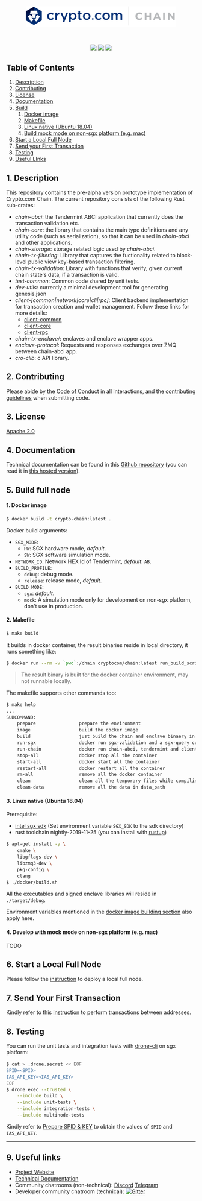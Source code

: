 <br />
<p align="center">
  <img src="./assets/logo.svg" alt="Crypto.com Chain" width="400">
</p>
<br />

<p align="center">
  <a href="https://travis-ci.org/crypto-com/chain"><img label="Build Status" src="https://travis-ci.org/crypto-com/chain.svg?branch=master" /></a>
  <a href="https://codecov.io/gh/crypto-com/chain"><img label="Code Coverage" src="https://codecov.io/gh/crypto-com/chain/branch/master/graph/badge.svg" /></a>
  <a href="https://gitter.im/crypto-com/community?utm_source=badge&utm_medium=badge&utm_campaign=pr-badge"><img label="Gitter" src="https://badges.gitter.im/crypto-com/community.svg" /></a>
</p>

## Table of Contents

1. [Description](#description)
2. [Contributing](#contributing)
3. [License](#license)
4. [Documentation](#documentation)
5. [Build](#build)
   1. [Docker image](#docker-image)
   2. [Makefile](#makefile)
   3. [Linux native (Ubuntu 18.04)](#linux-native)
   4. [Build mock mode on non-sgx platform (e.g. mac)](#build-mock-mode)
6. [Start a Local Full Node](#start-local-full-node)
7. [Send your First Transaction](#send-first-transaction)
8. [Testing](#testing)
9. [Useful LInks](#useful-links)

<a id="description" />

## 1. Description

This repository contains the pre-alpha version prototype implementation of Crypto.com Chain. The current repository consists of the following Rust sub-crates:

* *chain-abci*: the Tendermint ABCI application that currently does the transaction validation etc.
* *chain-core*: the library that contains the main type definitions and any utility code (such as serialization), so that it can be used in *chain-abci* and other applications.
* *chain-storage*: storage related logic used by *chain-abci*.
* *chain-tx-filtering*: Library that captures the fuctionality related to block-level public view key-based transaction filtering.
* *chain-tx-validation*: Library with functions that verify, given current chain state's data, if a transaction is valid.
* *test-common*: Common code shared by unit tests.
* *dev-utils*: currently a minimal development tool for generating genesis.json
* *client-[common|network|core|cli|rpc]*: Client backend implementation for transaction creation and wallet management. Follow
these links for more details:
  - [client-common](./client-common/README.md)
  - [client-core](./client-core/README.md)
  - [client-rpc](./client-rpc/README.md)
* *chain-tx-enclave/*: enclaves and enclave wrapper apps.
* *enclave-protocol*: Requests and responses exchanges over ZMQ between chain-abci app.
* *cro-clib*: c API library.

<a id="contributing" />

## 2. Contributing
Please abide by the [Code of Conduct](CODE_OF_CONDUCT.md) in all interactions,
and the [contributing guidelines](CONTRIBUTING.md) when submitting code.

<a id="license" />

## 3. License

[Apache 2.0](./LICENSE)

<a id="documentation" />

## 4. Documentation

Technical documentation can be found in this [Github repository](https://github.com/crypto-com/chain-docs) (you can read it in [this hosted version](https://crypto-com.github.io)).

<a id="build" />

## 5. Build full node

<a id="docker-image" />

#### 1. Docker image

```bash
$ docker build -t crypto-chain:latest .
```

Docker build arguments:

- `SGX_MODE`:
  - `HW`: SGX hardware mode, *default*.
  - `SW`: SGX software simulation mode.
- `NETWORK_ID`: Network HEX Id of Tendermint, *default*: `AB`.
- `BUILD_PROFILE`:
  - `debug`: debug mode.
  - `release`: release mode, *default*.
- `BUILD_MODE`:
  - `sgx`: *default*.
  - `mock`: A simulation mode only for development on non-sgx platform, don't use in production.

<a id="makefile" /> 

#### 2. Makefile

```bash
$ make build
```

It builds in docker container, the result binaries reside in local directory, it runs something like:

```bash
$ docker run --rm -v `pwd`:/chain cryptocom/chain:latest run_build_scripts
```

> The result binary is built for the docker container environment, may not runnable locally.

The makefile supports other commands too:

```bash
$ make help
...
SUBCOMMAND:
	prepare                prepare the environment
	image                  build the docker image
	build                  just build the chain and enclave binaery in docker
	run-sgx                docker run sgx-validation and a sgx-query container
	run-chain              docker run chain-abci, tendermint and client-rpc container
	stop-all               docker stop all the container
	start-all              docker start all the container
	restart-all            docker restart all the container
	rm-all                 remove all the docker container
	clean                  clean all the temporary files while compiling
	clean-data             remove all the data in data_path
```

<a id="linux-native" />

#### 3. Linux native (Ubuntu 18.04)

Prerequisite:

- [intel sgx sdk](https://software.intel.com/en-us/sgx/sdk) (Set environment variable `SGX_SDK` to the sdk directory)
- rust toolchain nightly-2019-11-25 (you can install with [rustup](https://rustup.rs/))

```bash
$ apt-get install -y \
    cmake \
    libgflags-dev \
    libzmq3-dev \
    pkg-config \
    clang
$ ./docker/build.sh
```

All the executables and signed enclave libraries will reside in `./target/debug`.

Environment variables mentioned in the [docker image building section](#docker-image) also apply here.

<a id="build-mock-mode" />

#### 4. Develop with mock mode on non-sgx platform (e.g. mac)

TODO

<a id="start-local-full-node" />

## 6. Start a Local Full Node

Please follow the [instruction](https://crypto-com.github.io/getting-started/local_full_node_development.html) to deploy a local full node.

<a id="send-first-transaction" />

## 7. Send Your First Transaction

Kindly refer to this [instruction](https://crypto-com.github.io/getting-started/send_your_first_transaction.html#send-your-first-transaction) to perform transactions between addresses.

<a id="testing" />

## 8. Testing

You can run the unit tests and integration tests with [drone-cli](https://docs.drone.io/cli/install/) on sgx platform:

```bash
$ cat > .drone.secret << EOF
SPID=<SPID>
IAS_API_KEY=<IAS_API_KEY>
EOF
$ drone exec --trusted \
    --include build \
    --include unit-tests \
    --include integration-tests \
    --include multinode-tests
```

Kindly refer to [Prepare SPID & KEY](https://crypto-com.github.io/getting-started/#prepare-spid-key) to obtain the values of `SPID` and `IAS_API_KEY`. 

---

<a id="useful-links" />

## 9. Useful links

* [Project Website](http://crypto.com/chain)
* [Technical Documentation](https://crypto-com.github.io)
* Community chatrooms (non-technical): [Discord](https://discord.gg/nsp9JTC) [Telegram](https://t.me/CryptoComOfficial)
* Developer community chatroom (technical): [![Gitter](https://badges.gitter.im/crypto-com/community.svg)](https://gitter.im/crypto-com/community?utm_source=badge&utm_medium=badge&utm_campaign=pr-badge)
